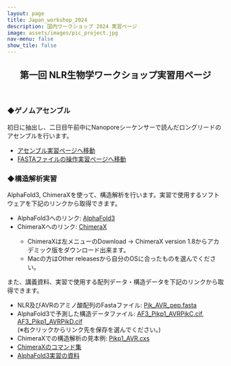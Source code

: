 ```yaml
---
layout: page
title: Japan_workshop_2024
description: 国内ワークショップ 2024 実習ページ
image: assets/images/pic_project.jpg
nav-menu: false
show_tile: false
---
```


<!-- Main -->
<div id="main" class="alt">

<!-- One -->
<section id="one">
	<div class="inner">
		<header class="major">
			<h2>第一回 NLR生物学ワークショップ実習用ページ</h2>
		</header>
		<!-- Content -->
		<h3 id="content">◆ゲノムアセンブル</h3>
		<p>初日に抽出し、二日目午前中にNanoporeシーケンサーで読んだロングリードのアセンブルを行います。</p>
		<ul>
			<li><a href="https://colab.research.google.com/github/slt666666/NLR_biology_workshop_2024/blob/master/analysis/Genome_assemble.ipynb">アセンブル実習ページへ移動</a></li>
			<li><a href="https://colab.research.google.com/github/slt666666/NLR_biology_workshop_2024/blob/master/analysis/fasta_control.ipynb">FASTAファイルの操作実習ページへ移動</a></li>
		</ul>
		<h3 id="content">◆構造解析実習</h3>
		<p>AlphaFold3, ChimeraXを使って、構造解析を行います。実習で使用するソフトウェアを下記のリンクから取得できます。</p>
		<ul>
			<li>AlphaFold3へのリンク: <a href="https://alphafoldserver.com/about">AlphaFold3</a></li>
			<li>ChimeraXへのリンク: <a href="https://www.cgl.ucsf.edu/chimerax/">ChimeraX</a></li>
			<ul>
				<li>ChimeraXは左メニューのDownload → ChimeraX version 1.8からアカデミック版をダウンロード出来ます。</li>
				<li>Macの方はOther releasesから自分のOSに合ったものを選んでください。</li>
			</ul>
		</ul>
		<p>また、講義資料、実習で使用する配列データ・構造データを下記のリンクから取得できます。</p>
		<ul>
			<li>NLR及びAVRのアミノ酸配列のFastaファイル: <a href="https://raw.githubusercontent.com/CropEvol/lecture/master/data/Pik_AVR_pep.fasta">Pik_AVR_pep.fasta</a></li>
			<li>AlphaFold3で予測した構造データファイル: <a href="https://raw.githubusercontent.com/CropEvol/lecture/master/data/AF3_Pikp1_AVRPikC.cif">AF3_Pikp1_AVRPikC.cif</a>, <a href="https://raw.githubusercontent.com/CropEvol/lecture/master/data/AF3_Pikp1_AVRPikD.cif">AF3_Pikp1_AVRPikD.cif</a><br>(※右クリックからリンク先を保存を選んでください。)</li>
			<li>ChimeraXでの構造解析の見本例: <a href="https://raw.githubusercontent.com/CropEvol/lecture/master/data/Pikp1_AVR.cxs">Pikp1_AVR.cxs</a></li>
			<li><a href="https://raw.githubusercontent.com/CropEvol/lecture/master/data/241128_ChimeraXコマンド.pdf">ChimeraXのコマンド集</a></li>
			<li><a href="https://raw.githubusercontent.com/CropEvol/lecture/master/data/241128_実習資料.pdf">AlphaFold3実習の資料</a></li>
		</ul>
	</div>
</section>
</div>
